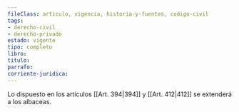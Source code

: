 ```yaml
---
fileClass: articulo, vigencia, historia-y-fuentes, codigo-civil
tags:
- derecho-civil
- derecho-privado
estado: vigente
tipo: completo
libro:
titulo:
parrafo:
corriente-juridica:
---
```

Lo dispuesto en los artículos [[Art. 394|394]] y [[Art. 412|412]] se extenderá a los albaceas.